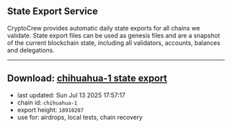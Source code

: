 ## State Export Service
CryptoCrew provides automatic daily state exports for all chains we validate. State export files can be used as genesis files and are a snapshot of the current blockchain state, including all validators, accounts, balances and delegations.

---
**Download: [chihuahua-1 state export](https://dl-eu2.ccvalidators.com/SERVICE/chihuahua/chihuahua-1_export_18910207.json)**
---

- last updated: Sun Jul 13 2025 17:57:17
- chain id: `chihuahua-1`
- export height: `18910207`
- use for: airdrops, local tests, chain recovery
